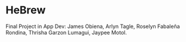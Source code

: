 # HeBrew
Final Project in App Dev: James Obiena, Arlyn Tagle, Roselyn Fabaleña Rondina, Thrisha Garzon Lumagui, Jaypee Motol.
